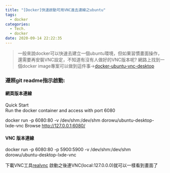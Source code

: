 ```yaml
---
title: "[Docker]快速啟動可用VNC進去連線之ubuntu"
tags:
  - docker
categories:
  - Tech.
  - docker
date: 2020-09-14 22:22:35
---
```


> 一般來說docker可以快速去建立一個ubuntu環境，但如果習慣畫面操作，還需要再安裝VNC設定，不知道有沒有人做好的VNC版本呢? 網路上找到一個docker image專案可以做到這件事->[docker-ubuntu-vnc-desktop](https://github.com/fcwu/docker-ubuntu-vnc-desktop "docker-ubuntu-vnc-desktop")

<!--more-->


### 遵照git readme指示啟動:

#### 網頁版本連線
Quick Start <br>
Run the docker container and access with port 6080<br>

docker run -p 6080:80 -v /dev/shm:/dev/shm dorowu/ubuntu-desktop-lxde-vnc
Browse http://127.0.0.1:6080/<br>

#### VNC 版本連線
docker run -p 6080:80 -p 5900:5900 -v /dev/shm:/dev/shm dorowu/ubuntu-desktop-lxde-vnc<br>

下載VNC工具[realvnc](https://www.realvnc.com/en/connect/download/viewer/ "realvnc") 啟動之後連VNC(local:127.0.0.0)就可以一樣看到畫面了<br>